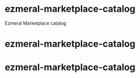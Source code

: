 # ezmeral-marketplace-catalog
Ezmeral Marketplace catalog
# ezmeral-marketplace-catalog
# ezmeral-marketplace-catalog
